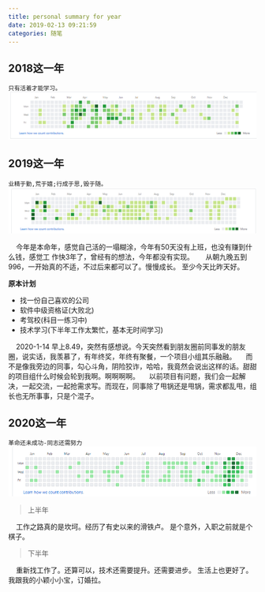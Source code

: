 ```yaml
---
title: personal summary for year
date: 2019-02-13 09:21:59
categories: 随笔
---
```

## 2018这一年
 `只有活着才能学习。 `
 ![github](https://github.com/zhoufanglu/markdownPhoto/blob/master/hexo/2018githubPush.png?raw=true)
   
## 2019这一年  
`业精于勤,荒于嬉;行成于思,毁于随。`
![github](https://github.com/zhoufanglu/markdownPhoto/blob/master/hexo/2019githubPush.png?raw=true)

&nbsp;&nbsp;&nbsp;&nbsp;今年是本命年，感觉自己活的一塌糊涂，今年有50天没有上班，也没有赚到什么钱，感觉工 
    作快3年了，曾经有的想法，今年都没有实现。 
&nbsp;&nbsp;&nbsp;&nbsp; 从朝九晚五到996，一开始真的不适，不过后来都可以了。慢慢成长。 
至少今天比昨天好。    

**原本计划** 

* 找一份自己喜欢的公司
* 软件中级资格证(大败北)
* 考驾校(科目一练习中)
* 技术学习(下半年工作太繁忙，基本无时间学习)

&nbsp;&nbsp;&nbsp;&nbsp;2020-1-14 早上8.49，突然有感想说。今天突然看到朋友圈前同事发的朋友圈，说实话，我羡慕了，有年终奖，年终有聚餐，一个项目小组其乐融融。
&nbsp;&nbsp;&nbsp;&nbsp;而不是像我旁边的同事，勾心斗角，阴险狡诈，哈哈，我竟然会说出这样的话。甜甜的项目组什么时候会轮到我啊。啊啊啊啊。
&nbsp;&nbsp;&nbsp;&nbsp;以前项目有问题，我们会一起解决，一起交流，一起抢需求写。而现在，同事除了甩锅还是甩锅，需求都乱甩，组长也无所事事，只是个混子。

## 2020这一年
`革命还未成功-同志还需努力`
![github](../.vuepress/public/img/2020Github.png)
> 上半年 
> 
&nbsp;&nbsp;&nbsp; 工作之路真的是坎坷。经历了有史以来的滑铁卢。
是个意外，入职之前就是个棋子。  
> 下半年
>
&nbsp;&nbsp;&nbsp; 重新找工作了。还算可以，技术还需要提升。还需要进步。
生活上也更好了。我跟我的小颖小小宝，订婚拉。
